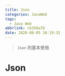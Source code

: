 ```yaml
---
title: Json
categories: JavaWeb
tags:
  - Java Web
abbrlink: cb358a7b
date: 2020-08-05 16:19:31
---
```


> `Json` 的基本使用 

<!-- more -->

# Json





​	


